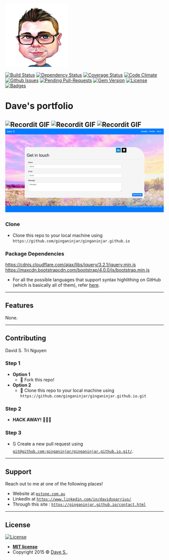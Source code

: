 <a href="https://www.mstone.com.au"><img src="/assets/imgs/dave.png" title="Milestone IT" alt="Milestone IT"></a>

[![Build Status](http://img.shields.io/travis/badges/badgerbadgerbadger.svg?style=flat-square)](https://travis-ci.org/badges/badgerbadgerbadger)
[![Dependency Status](http://img.shields.io/gemnasium/badges/badgerbadgerbadger.svg?style=flat-square)](https://gemnasium.com/badges/badgerbadgerbadger)
[![Coverage Status](http://img.shields.io/coveralls/badges/badgerbadgerbadger.svg?style=flat-square)](https://coveralls.io/r/badges/badgerbadgerbadger)
[![Code Climate](http://img.shields.io/codeclimate/github/badges/badgerbadgerbadger.svg?style=flat-square)](https://codeclimate.com/github/badges/badgerbadgerbadger)
[![Github Issues](http://githubbadges.herokuapp.com/badges/badgerbadgerbadger/issues.svg?style=flat-square)](https://github.com/badges/badgerbadgerbadger/issues)
[![Pending Pull-Requests](http://githubbadges.herokuapp.com/badges/badgerbadgerbadger/pulls.svg?style=flat-square)](https://github.com/badges/badgerbadgerbadger/pulls)
[![Gem Version](http://img.shields.io/gem/v/badgerbadgerbadger.svg?style=flat-square)](https://rubygems.org/gems/badgerbadgerbadger)
[![License](http://img.shields.io/:license-mit-blue.svg?style=flat-square)](http://badges.mit-license.org)
[![Badges](http://img.shields.io/:badges-9/9-ff6799.svg?style=flat-square)](https://github.com/badges/badgerbadgerbadger)


# Dave's portfolio

![Recordit GIF](/assets/imgs/s1.png)
![Recordit GIF](/assets/imgs/s2.png)
![Recordit GIF](/assets/imgs/s3.png)
![Recordit GIF](/assets/imgs/s4.png)
---

### Clone

- Clone this repo to your local machine using `https://github.com/ginganinjar/ginganinjar.github.io`

### Package Dependencies

https://cdnjs.cloudflare.com/ajax/libs/jquery/3.2.1/jquery.min.js
https://maxcdn.bootstrapcdn.com/bootstrap/4.0.0/js/bootstrap.min.js


- For all the possible languages that support syntax highlithing on GitHub (which is basically all of them), refer <a href="https://github.com/github/linguist/blob/master/lib/linguist/languages.yml" target="_blank">here</a>.

---

## Features
None.

---

## Contributing

David S.
Tri Nguyen

### Step 1

- **Option 1**
    - 🍴 Fork this repo!
- **Option 2**
    - 👯 Clone this repo to your local machine using `https://github.com/ginganinjar/ginganinjar.github.io.git`

### Step 2

- **HACK AWAY!** 🔨🔨🔨

### Step 3

- 🔃 Create a new pull request using <a href="git@github.com:ginganinjar/ginganinjar.github.io.git" target="_blank">`git@github.com:ginganinjar/ginganinjar.github.io.git/`</a>.

---

## Support

Reach out to me at one of the following places!

- Website at <a href="http://mstone.com.au" target="_blank">`mstone.com.au`</a>
- LinkedIn at <a href="https://www.linkedin.com/in/davidsparrius/" target="_blank">`https://www.linkedin.com/in/davidsparrius/`</a>
- Through this site : <a href="https://ginganinjar.github.io/contact.html" target="_blank">`https://ginganinjar.github.io/contact.html`</a>


---

## License

[![License](http://img.shields.io/:license-mit-blue.svg?style=flat-square)](http://badges.mit-license.org)

- **[MIT license](http://opensource.org/licenses/mit-license.php)**
- Copyright 2015 © <a href="http://mstone.com.au" target="_blank">Dave S.</a>.
